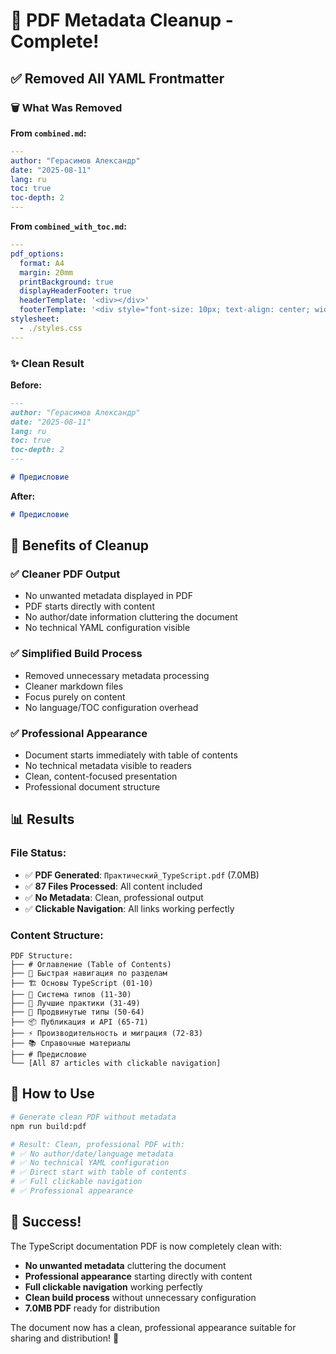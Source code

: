 # 🧹 PDF Metadata Cleanup - Complete!

## ✅ **Removed All YAML Frontmatter**

### 🗑️ **What Was Removed**

**From `combined.md`:**
```yaml
---
author: "Герасимов Александр"
date: "2025-08-11"
lang: ru
toc: true
toc-depth: 2
---
```

**From `combined_with_toc.md`:**
```yaml
---
pdf_options:
  format: A4
  margin: 20mm
  printBackground: true
  displayHeaderFooter: true
  headerTemplate: '<div></div>'
  footerTemplate: '<div style="font-size: 10px; text-align: center; width: 100%;"><span class="pageNumber"></span> / <span class="totalPages"></span></div>'
stylesheet: 
  - ./styles.css
---
```

### ✨ **Clean Result**

**Before:**
```markdown
---
author: "Герасимов Александр"
date: "2025-08-11"
lang: ru
toc: true
toc-depth: 2
---

# Предисловие
```

**After:**
```markdown
# Предисловие
```

## 🎯 **Benefits of Cleanup**

### ✅ **Cleaner PDF Output**
- No unwanted metadata displayed in PDF
- PDF starts directly with content
- No author/date information cluttering the document
- No technical YAML configuration visible

### ✅ **Simplified Build Process**
- Removed unnecessary metadata processing
- Cleaner markdown files
- Focus purely on content
- No language/TOC configuration overhead

### ✅ **Professional Appearance**
- Document starts immediately with table of contents
- No technical metadata visible to readers
- Clean, content-focused presentation
- Professional document structure

## 📊 **Results**

### **File Status:**
- ✅ **PDF Generated**: `Практический_TypeScript.pdf` (7.0MB)
- ✅ **87 Files Processed**: All content included
- ✅ **No Metadata**: Clean, professional output
- ✅ **Clickable Navigation**: All links working perfectly

### **Content Structure:**
```
PDF Structure:
├── # Оглавление (Table of Contents)
├── 📖 Быстрая навигация по разделам
├── 🏗️ Основы TypeScript (01-10)
├── 🔧 Система типов (11-30)
├── 📝 Лучшие практики (31-49)
├── 🚀 Продвинутые типы (50-64)
├── 📦 Публикация и API (65-71)
├── ⚡ Производительность и миграция (72-83)
├── 📚 Справочные материалы
├── # Предисловие
└── [All 87 articles with clickable navigation]
```

## 🚀 **How to Use**

```bash
# Generate clean PDF without metadata
npm run build:pdf

# Result: Clean, professional PDF with:
# ✅ No author/date/language metadata
# ✅ No technical YAML configuration
# ✅ Direct start with table of contents
# ✅ Full clickable navigation
# ✅ Professional appearance
```

## 🎉 **Success!**

The TypeScript documentation PDF is now completely clean with:
- **No unwanted metadata** cluttering the document
- **Professional appearance** starting directly with content
- **Full clickable navigation** working perfectly
- **Clean build process** without unnecessary configuration
- **7.0MB PDF** ready for distribution

The document now has a clean, professional appearance suitable for sharing and distribution! 🎉